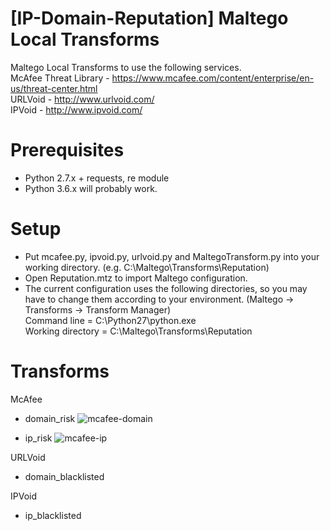 # [IP-Domain-Reputation] Maltego Local Transforms
Maltego Local Transforms to use the following services.  
McAfee Threat Library - https://www.mcafee.com/content/enterprise/en-us/threat-center.html  
URLVoid - http://www.urlvoid.com/  
IPVoid - http://www.ipvoid.com/  

# Prerequisites
- Python 2.7.x + requests, re module
- Python 3.6.x will probably work.

# Setup
- Put mcafee.py, ipvoid.py, urlvoid.py and MaltegoTransform.py into your working directory. (e.g. C:\Maltego\Transforms\Reputation)
- Open Reputation.mtz to import Maltego configuration.
- The current configuration uses the following directories, so you may have to change them according to your environment. (Maltego -> Transforms -> Transform Manager)  
  Command line = C:\Python27\python.exe  
  Working directory = C:\Maltego\Transforms\Reputation

# Transforms
McAfee
- domain_risk
![mcafee-domain](https://user-images.githubusercontent.com/16297449/42500692-ee23130a-846c-11e8-8722-9afc98018818.png)

- ip_risk
![mcafee-ip](https://user-images.githubusercontent.com/16297449/42501032-c7ebbccc-846d-11e8-9f17-f700d7953bac.png)


URLVoid
- domain_blacklisted

IPVoid
- ip_blacklisted
